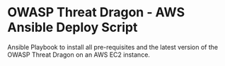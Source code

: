 # OWASP Threat Dragon - AWS Ansible Deploy Script
Ansible Playbook to install all pre-requisites and the latest version of the OWASP Threat Dragon on an AWS EC2 instance.

